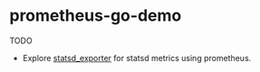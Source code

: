 # prometheus-go-demo



TODO
* Explore [statsd_exporter](https://github.com/prometheus/statsd_exporter) for statsd metrics using prometheus.
